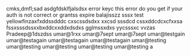 
cmks,dmfl;sad
asdgfdsklfjalsdsx
error keyc
this error do you get if your auth is not correct or grantss expire balajisszz
sssx
test yellowfinzaxfxddssdddc
cxscssdsdxx
xxcsd sssdcd
cssxddcdcxcfxxsa
fssxsssdssxxbxddcxxddxdsdxs
gglmssxdxs
yycsssxc
vvzas
Pradeep@1dszdss
umar@1rxx
umar@7sept
umar@7sept
umar@testgain
umar@testagain
umar@testagain
umar@testagain
umar@testing
umar@testing
umar@testing
umar@testing
umar@testing
a
